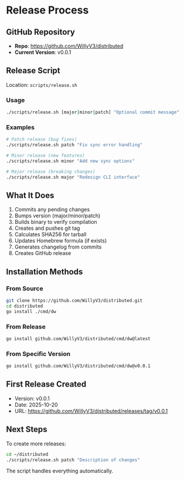 # Release Process

## GitHub Repository

- **Repo**: https://github.com/WillyV3/distributed
- **Current Version**: v0.0.1

## Release Script

Location: `scripts/release.sh`

### Usage

```bash
./scripts/release.sh [major|minor|patch] "Optional commit message"
```

### Examples

```bash
# Patch release (bug fixes)
./scripts/release.sh patch "Fix sync error handling"

# Minor release (new features)
./scripts/release.sh minor "Add new sync options"

# Major release (breaking changes)
./scripts/release.sh major "Redesign CLI interface"
```

## What It Does

1. Commits any pending changes
2. Bumps version (major/minor/patch)
3. Builds binary to verify compilation
4. Creates and pushes git tag
5. Calculates SHA256 for tarball
6. Updates Homebrew formula (if exists)
7. Generates changelog from commits
8. Creates GitHub release

## Installation Methods

### From Source
```bash
git clone https://github.com/WillyV3/distributed.git
cd distributed
go install ./cmd/dw
```

### From Release
```bash
go install github.com/WillyV3/distributed/cmd/dw@latest
```

### From Specific Version
```bash
go install github.com/WillyV3/distributed/cmd/dw@v0.0.1
```

## First Release Created

- Version: v0.0.1
- Date: 2025-10-20
- URL: https://github.com/WillyV3/distributed/releases/tag/v0.0.1

## Next Steps

To create more releases:
```bash
cd ~/distributed
./scripts/release.sh patch "Description of changes"
```

The script handles everything automatically.
